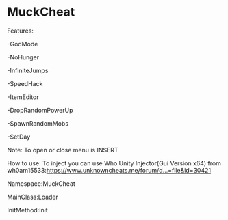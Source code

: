 # MuckCheat

Features:


-GodMode

-NoHunger

-InfiniteJumps

-SpeedHack

-ItemEditor

-DropRandomPowerUp

-SpawnRandomMobs

-SetDay


Note: To open or close menu is INSERT

How to use:
To inject you can use Who Unity Injector(Gui Version x64) from wh0am15533:https://www.unknowncheats.me/forum/d...=file&id=30421


Namespace:MuckCheat

MainClass:Loader

InitMethod:Init
